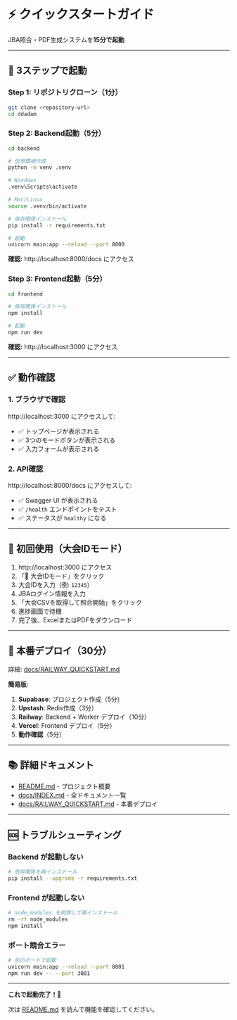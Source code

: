 # ⚡ クイックスタートガイド

JBA照合・PDF生成システムを**15分で起動**

---

## 🎯 3ステップで起動

### Step 1: リポジトリクローン（1分）

```bash
git clone <repository-url>
cd ddadam
```

### Step 2: Backend起動（5分）

```bash
cd backend

# 仮想環境作成
python -m venv .venv

# Windows
.venv\Scripts\activate

# Mac/Linux
source .venv/bin/activate

# 依存関係インストール
pip install -r requirements.txt

# 起動
uvicorn main:app --reload --port 8000
```

**確認:** http://localhost:8000/docs にアクセス

### Step 3: Frontend起動（5分）

```bash
cd frontend

# 依存関係インストール
npm install

# 起動
npm run dev
```

**確認:** http://localhost:3000 にアクセス

---

## ✅ 動作確認

### 1. ブラウザで確認

http://localhost:3000 にアクセスして:

- ✅ トップページが表示される
- ✅ 3つのモードボタンが表示される
- ✅ 入力フォームが表示される

### 2. API確認

http://localhost:8000/docs にアクセスして:

- ✅ Swagger UI が表示される
- ✅ `/health` エンドポイントをテスト
- ✅ ステータスが `healthy` になる

---

## 🏀 初回使用（大会IDモード）

1. http://localhost:3000 にアクセス
2. 「🏀 大会IDモード」をクリック
3. 大会IDを入力（例: `12345`）
4. JBAログイン情報を入力
5. 「大会CSVを取得して照合開始」をクリック
6. 進捗画面で待機
7. 完了後、ExcelまたはPDFをダウンロード

---

## 🚀 本番デプロイ（30分）

詳細: [docs/RAILWAY_QUICKSTART.md](docs/RAILWAY_QUICKSTART.md)

**簡易版:**

1. **Supabase**: プロジェクト作成（5分）
2. **Upstash**: Redis作成（3分）
3. **Railway**: Backend + Worker デプロイ（10分）
4. **Vercel**: Frontend デプロイ（5分）
5. **動作確認**（5分）

---

## 📚 詳細ドキュメント

- [README.md](README.md) - プロジェクト概要
- [docs/INDEX.md](docs/INDEX.md) - 全ドキュメント一覧
- [docs/RAILWAY_QUICKSTART.md](docs/RAILWAY_QUICKSTART.md) - 本番デプロイ

---

## 🆘 トラブルシューティング

### Backend が起動しない

```bash
# 依存関係を再インストール
pip install --upgrade -r requirements.txt
```

### Frontend が起動しない

```bash
# node_modules を削除して再インストール
rm -rf node_modules
npm install
```

### ポート競合エラー

```bash
# 別のポートで起動
uvicorn main:app --reload --port 8001
npm run dev -- --port 3001
```

---

**これで起動完了！🎉**

次は [README.md](README.md) を読んで機能を確認してください。


